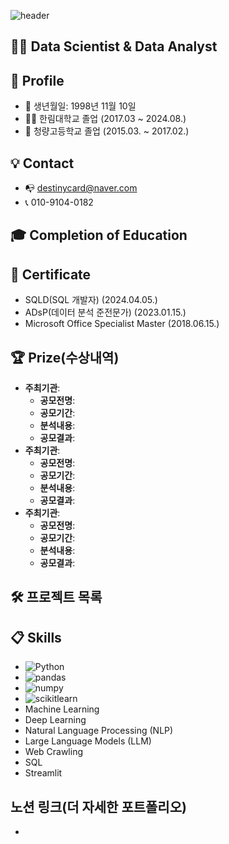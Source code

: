 ![
header](https://capsule-render.vercel.app/api?type=rounded&color=auto&height=100&section=header&text=포트폴리오%20소개&fontSize=35)


## 👨‍💻 Data Scientist & Data Analyst


## 👨 Profile
- 👶 생년월일: 1998년 11월 10일
- 👨‍🎓 한림대학교 졸업 (2017.03 ~ 2024.08.)
- 🏫 청량고등학교 졸업 (2015.03. ~ 2017.02.)

## 💡 Contact
- 📭 destinycard@naver.com
- 📞 010-9104-0182

## 🎓 Completion of Education

## 📑 Certificate
- SQLD(SQL 개발자) (2024.04.05.)
- ADsP(데이터 분석 준전문가) (2023.01.15.)
- Microsoft Office Specialist Master (2018.06.15.)

## 🏆 Prize(수상내역)
- **주최기관**: 
  - **공모전명**: 
  - **공모기간**: 
  - **분석내용**: 
  - **공모결과**: 
- **주최기관**: 
  - **공모전명**: 
  - **공모기간**: 
  - **분석내용**: 
  - **공모결과**: 
- **주최기관**:
  - **공모전명**: 
  - **공모기간**: 
  - **분석내용**: 
  - **공모결과**: 

## 🛠 프로젝트 목록

## 📋 Skills
- ![Python](https://img.shields.io/badge/Python-3776AB?style=for-the-badge&logo=Python&logoColor=white)
- ![pandas](https://img.shields.io/badge/pandas-150458?style=for-the-badge&logo=pandas&logoColor=white)
- ![numpy](https://img.shields.io/badge/numpy-013243?style=for-the-badge&logo=numpy&logoColor=white)
- ![scikitlearn](https://img.shields.io/badge/scikitlearn-F7931E?style=for-the-badge&logo=scikitlearn&logoColor=white)
- Machine Learning
- Deep Learning
- Natural Language Processing (NLP)
- Large Language Models (LLM)
- Web Crawling
- SQL
- Streamlit

## 노션 링크(더 자세한 포트폴리오)
- 
<br/>
<br/>



